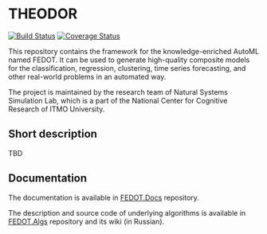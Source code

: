 # THEODOR
[![Build Status](https://travis-ci.com/J3FALL/THEODOR.svg?token=ABTJ8bEXZokRxF3wLrtJ&branch=master)](https://travis-ci.com/J3FALL/THEODOR) [![Coverage Status](https://coveralls.io/repos/github/J3FALL/THEODOR/badge.svg?branch=master)](https://coveralls.io/github/J3FALL/THEODOR?branch=master)

This repository contains the framework for the knowledge-enriched AutoML named FEDOT.
It can be used to generate high-quality composite models for the classification, regression, clustering, time series forecasting, and other real-world problems in an automated way.

The project is maintained by the research team of Natural Systems Simulation Lab, which is a part of the National Center for Cognitive Research of ITMO University.


## Short description
TBD

## Documentation

The documentation is available in [FEDOT.Docs](https://itmo-nss-team.github.io/FEDOT.Docs) repository.

The description and source code of underlying algorithms is available in [FEDOT.Algs](https://github.com/ITMO-NSS-team/FEDOT.Algs) repository and its wiki (in Russian).
